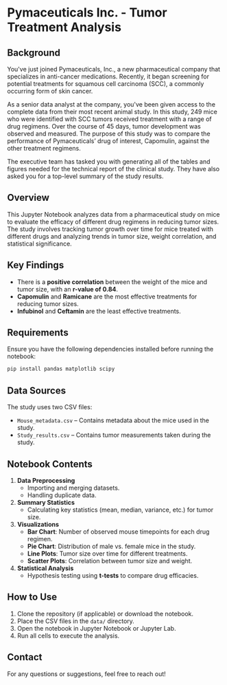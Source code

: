 # Pymaceuticals Inc. - Tumor Treatment Analysis

## Background

You've just joined Pymaceuticals, Inc., a new pharmaceutical company that specializes in anti-cancer medications. Recently, it began screening for potential treatments for squamous cell carcinoma (SCC), a commonly occurring form of skin cancer.

As a senior data analyst at the company, you've been given access to the complete data from their most recent animal study. In this study, 249 mice who were identified with SCC tumors received treatment with a range of drug regimens. Over the course of 45 days, tumor development was observed and measured. The purpose of this study was to compare the performance of Pymaceuticals’ drug of interest, Capomulin, against the other treatment regimens.

The executive team has tasked you with generating all of the tables and figures needed for the technical report of the clinical study. They have also asked you for a top-level summary of the study results.

## Overview

This Jupyter Notebook analyzes data from a pharmaceutical study on mice to evaluate the efficacy of different drug regimens in reducing tumor sizes. The study involves tracking tumor growth over time for mice treated with different drugs and analyzing trends in tumor size, weight correlation, and statistical significance.

## Key Findings

- There is a **positive correlation** between the weight of the mice and tumor size, with an **r-value of 0.84**.
- **Capomulin** and **Ramicane** are the most effective treatments for reducing tumor sizes.
- **Infubinol** and **Ceftamin** are the least effective treatments.

## Requirements

Ensure you have the following dependencies installed before running the notebook:

```bash
pip install pandas matplotlib scipy
```

## Data Sources

The study uses two CSV files:

- `Mouse_metadata.csv` – Contains metadata about the mice used in the study.
- `Study_results.csv` – Contains tumor measurements taken during the study.

## Notebook Contents

1. **Data Preprocessing**
   - Importing and merging datasets.
   - Handling duplicate data.
2. **Summary Statistics**
   - Calculating key statistics (mean, median, variance, etc.) for tumor size.
3. **Visualizations**
   - **Bar Chart**: Number of observed mouse timepoints for each drug regimen.
   - **Pie Chart**: Distribution of male vs. female mice in the study.
   - **Line Plots**: Tumor size over time for different treatments.
   - **Scatter Plots**: Correlation between tumor size and weight.
4. **Statistical Analysis**
   - Hypothesis testing using **t-tests** to compare drug efficacies.

## How to Use

1. Clone the repository (if applicable) or download the notebook.
2. Place the CSV files in the `data/` directory.
3. Open the notebook in Jupyter Notebook or Jupyter Lab.
4. Run all cells to execute the analysis.

## Contact

For any questions or suggestions, feel free to reach out!
